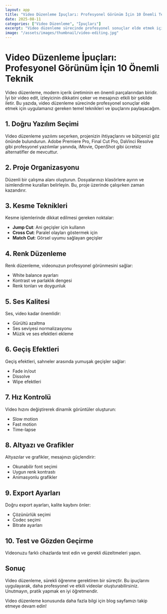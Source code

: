 ```yaml
---
layout: app
title: "Video Düzenleme İpuçları: Profesyonel Görünüm İçin 10 Önemli Teknik"
date: 2025-08-11
categories: ["Video Düzenleme", "İpuçları"]
excerpt: "Video düzenleme sürecinde profesyonel sonuçlar elde etmek için uygulamanız gereken temel teknikleri ve ipuçlarını öğrenin."
image: "/assets/images/thumbnail/video-editing.jpg"
---
```


# Video Düzenleme İpuçları: Profesyonel Görünüm İçin 10 Önemli Teknik


Video düzenleme, modern içerik üretiminin en önemli parçalarından biridir. İyi bir video edit, izleyicinin dikkatini çeker ve mesajınızı etkili bir şekilde iletir. Bu yazıda, video düzenleme sürecinde profesyonel sonuçlar elde etmek için uygulamanız gereken temel teknikleri ve ipuçlarını paylaşacağım.

## 1. Doğru Yazılım Seçimi

Video düzenleme yazılımı seçerken, projenizin ihtiyaçlarını ve bütçenizi göz önünde bulundurun. Adobe Premiere Pro, Final Cut Pro, DaVinci Resolve gibi profesyonel yazılımlar yanında, iMovie, OpenShot gibi ücretsiz alternatifler de mevcuttur.

## 2. Proje Organizasyonu

Düzenli bir çalışma alanı oluşturun. Dosyalarınızı klasörlere ayırın ve isimlendirme kuralları belirleyin. Bu, proje üzerinde çalışırken zaman kazandırır.

## 3. Kesme Teknikleri

Kesme işlemlerinde dikkat edilmesi gereken noktalar:
- **Jump Cut**: Ani geçişler için kullanın
- **Cross Cut**: Paralel olayları göstermek için
- **Match Cut**: Görsel uyumu sağlayan geçişler

## 4. Renk Düzenleme

Renk düzenleme, videonuzun profesyonel görünmesini sağlar:
- White balance ayarları
- Kontrast ve parlaklık dengesi
- Renk tonları ve doygunluk

## 5. Ses Kalitesi

Ses, video kadar önemlidir:
- Gürültü azaltma
- Ses seviyesi normalizasyonu
- Müzik ve ses efektleri ekleme

## 6. Geçiş Efektleri

Geçiş efektleri, sahneler arasında yumuşak geçişler sağlar:
- Fade in/out
- Dissolve
- Wipe efektleri

## 7. Hız Kontrolü

Video hızını değiştirerek dinamik görüntüler oluşturun:
- Slow motion
- Fast motion
- Time-lapse

## 8. Altyazı ve Grafikler

Altyazılar ve grafikler, mesajınızı güçlendirir:
- Okunabilir font seçimi
- Uygun renk kontrastı
- Animasyonlu grafikler

## 9. Export Ayarları

Doğru export ayarları, kalite kaybını önler:
- Çözünürlük seçimi
- Codec seçimi
- Bitrate ayarları

## 10. Test ve Gözden Geçirme

Videonuzu farklı cihazlarda test edin ve gerekli düzeltmeleri yapın.

## Sonuç

Video düzenleme, sürekli öğrenme gerektiren bir süreçtir. Bu ipuçlarını uygulayarak, daha profesyonel ve etkili videolar oluşturabilirsiniz. Unutmayın, pratik yapmak en iyi öğretmendir.

Video düzenleme konusunda daha fazla bilgi için blog sayfamızı takip etmeye devam edin!
